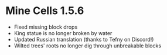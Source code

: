 # Mine Cells 1.5.6

- Fixed missing block drops
- King statue is no longer broken by water
- Updated Russian translation (thanks to Tefny on Discord!)
- Wilted trees' roots no longer dig through unbreakable blocks